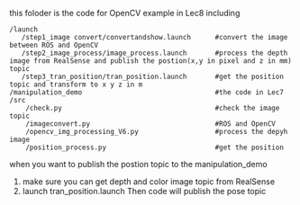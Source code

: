 this foloder is the code for OpenCV example in Lec8
including

   
    /launch
       /step1_image convert/convertandshow.launch      #convert the image between ROS and OpenCV
	   /step2_image_process/image_process.launch       #process the depth image from RealSense and publish the postion(x,y in pixel and z in mm) topic
       /step3_tran_position/tran_position.launch       #get the position topic and transform to x y z in m
	/manipulation_demo                                 #the code in Lec7
	/src
		/check.py                                      #check the image topic
		/imageconvert.py                               #ROS and OpenCV
		/opencv_img_processing_V6.py                   #process the depyh image
		/position_process.py                           #get the position 
		
    
when you want to publish the postion topic to the manipulation_demo

1. make sure you can get depth and color image topic from RealSense
2. launch tran_position.launch
Then code will publish the pose topic
